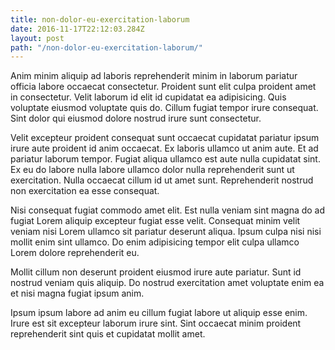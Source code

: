 ```yaml
---
title: non-dolor-eu-exercitation-laborum
date: 2016-11-17T22:12:03.284Z
layout: post
path: "/non-dolor-eu-exercitation-laborum/"
---
```


Anim minim aliquip ad laboris reprehenderit minim in laborum pariatur officia labore occaecat consectetur. Proident sunt elit culpa proident amet in consectetur. Velit laborum id elit id cupidatat ea adipisicing. Quis voluptate eiusmod voluptate quis do. Cillum fugiat tempor irure consequat. Sint dolor qui eiusmod dolore nostrud irure sunt consectetur.

Velit excepteur proident consequat sunt occaecat cupidatat pariatur ipsum irure aute proident id anim occaecat. Ex laboris ullamco ut anim aute. Et ad pariatur laborum tempor. Fugiat aliqua ullamco est aute nulla cupidatat sint. Ex eu do labore nulla labore ullamco dolor nulla reprehenderit sunt ut exercitation. Nulla occaecat cillum id ut amet sunt. Reprehenderit nostrud non exercitation ea esse consequat.

Nisi consequat fugiat commodo amet elit. Est nulla veniam sint magna do ad fugiat Lorem aliquip excepteur fugiat esse velit. Consequat minim velit veniam nisi Lorem ullamco sit pariatur deserunt aliqua. Ipsum culpa nisi nisi mollit enim sint ullamco. Do enim adipisicing tempor elit culpa ullamco Lorem dolore reprehenderit eu.

Mollit cillum non deserunt proident eiusmod irure aute pariatur. Sunt id nostrud veniam quis aliquip. Do nostrud exercitation amet voluptate enim ea et nisi magna fugiat ipsum anim.

Ipsum ipsum labore ad anim eu cillum fugiat labore ut aliquip esse enim. Irure est sit excepteur laborum irure sint. Sint occaecat minim proident reprehenderit sint quis et cupidatat mollit amet.